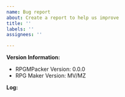 ```yaml
---
name: Bug report
about: Create a report to help us improve
title: ''
labels: ''
assignees: ''

---
```


**Version Information:**
 - RPGMPacker Version: 0.0.0
 - RPG Maker Version: MV/MZ

**Log:**
<!-- enable debug output (--debug) and upload the log as a gist: https://gist.github.com/ -->
